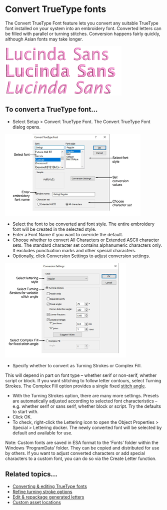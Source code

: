 # Convert TrueType fonts

The Convert TrueType Font feature lets you convert any suitable TrueType font installed on your system into an embroidery font. Converted letters can be filled with parallel or turning stitches. Conversion happens fairly quickly, although Asian fonts may take longer.

![FontStyles.png](assets/FontStyles.png)

## To convert a TrueType font...

- Select Setup > Convert TrueType Font. The Convert TrueType Font dialog opens.

![ConvertTTFont.png](assets/ConvertTTFont.png)

- Select the font to be converted and font style. The entire embroidery font will be created in the selected style.
- Enter a Font Name if you want to override the default.
- Choose whether to convert All Characters or Extended ASCII character sets. The standard character set contains alphanumeric characters only. It excludes punctuation marks and other special characters.
- Optionally, click Conversion Settings to adjust conversion settings.

![ConversionSettings00009.png](assets/ConversionSettings00009.png)

- Specify whether to convert as Turning Strokes or Complex Fill.

This will depend in part on font type – whether serif or non-serif, whether script or block. If you want stitching to follow letter contours, select Turning Strokes. The Complex Fill option provides a single fixed [stitch angle](../../glossary/glossary).

- With the Turning Strokes option, there are many more settings. Presets are automatically adjusted according to selected font characteristics – e.g. whether serif or sans serif, whether block or script. Try the defaults to start with.
- Click OK.
- To check, right-click the Lettering icon to open the Object Properties > Special > Lettering docker. The newly converted font will be selected by default and available for use.

Note: Custom fonts are saved in ESA format to the ‘Fonts’ folder within the Windows ‘ProgramData’ folder. They can be copied and distributed for use by others. If you want to adjust converted characters or add special characters to a custom font, you can do so via the Create Letter function.

## Related topics...

- [Converting & editing TrueType fonts](../../Management/custom_fonts/Converting_editing_TrueType_fonts)
- [Refine turning stroke options](../../Management/custom_fonts/Refine_turning_stroke_options)
- [Edit & repackage generated letters](../../Management/custom_fonts/Edit_repackage_generated_letters)
- [Custom asset locations](../../Management/manage%5Fassets/Custom%5Fasset%5Flocations#XREF%5F78115%5FCustom%5Fasset)
